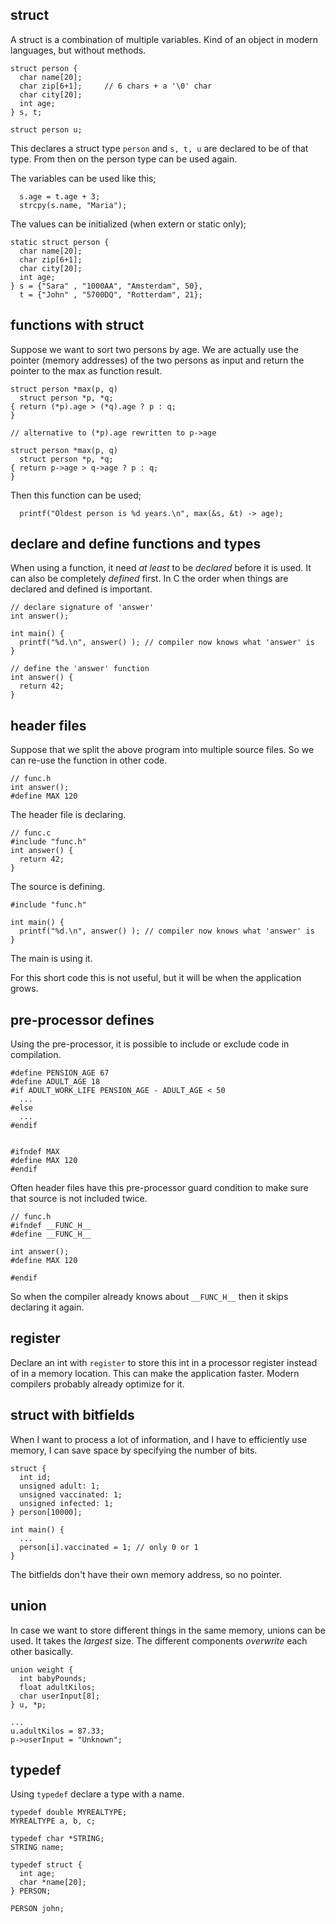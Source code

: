 ## struct

A struct is a combination of multiple variables. Kind of an object in modern
languages, but without methods.

```
struct person {
  char name[20];
  char zip[6+1];     // 6 chars + a '\0' char
  char city[20];
  int age;
} s, t;

struct person u;
```

This declares a struct type ```person``` and ```s, t, u``` are declared to be
of that type. From then on the person type can be used again.

The variables can be used like this;
```
  s.age = t.age + 3;
  strcpy(s.name, "Maria");
```

The values can be initialized (when extern or static only);
```
static struct person {
  char name[20];
  char zip[6+1];
  char city[20];
  int age;
} s = {"Sara" , "1000AA", "Amsterdam", 50},
  t = {"John" , "5700DQ", "Rotterdam", 21};
```


## functions with struct

Suppose we want to sort two persons by age. We are actually use the
pointer (memory addresses) of the two persons as input and return
the pointer to the max as function result.

```
struct person *max(p, q)
  struct person *p, *q;
{ return (*p).age > (*q).age ? p : q;
}

// alternative to (*p).age rewritten to p->age

struct person *max(p, q)
  struct person *p, *q;
{ return p->age > q->age ? p : q;
}

```

Then this function can be used;
```
  printf("Oldest person is %d years.\n", max(&s, &t) -> age);
```


## declare and define functions and types

When using a function, it need _at least_ to be *declared* before it is used.
It can also be completely *defined* first. In C the order when things are
declared and defined is important.

```
// declare signature of 'answer'
int answer();

int main() {
  printf("%d.\n", answer() ); // compiler now knows what 'answer' is
}

// define the 'answer' function
int answer() {
  return 42;
}
```

## header files

Suppose that we split the above program into multiple source files.
So we can re-use the function in other code.

```
// func.h
int answer();
#define MAX 120
```
The header file is declaring.

```
// func.c
#include "func.h"
int answer() {
  return 42;
}
```
The source is defining.

```
#include "func.h"

int main() {
  printf("%d.\n", answer() ); // compiler now knows what 'answer' is
}
```
The main is using it.

For this short code this is not useful, but it will be when the application
grows.

## pre-processor defines

Using the pre-processor, it is possible to include or exclude code in
compilation.
```
#define PENSION_AGE 67
#define ADULT_AGE 18
#if ADULT_WORK_LIFE PENSION_AGE - ADULT_AGE < 50
  ...
#else
  ...
#endif


#ifndef MAX
#define MAX 120
#endif
```

Often header files have this pre-processor guard condition to make sure that
source is not included twice.

```
// func.h
#ifndef __FUNC_H__
#define __FUNC_H__

int answer();
#define MAX 120

#endif
```
So when the compiler already knows about ```__FUNC_H__``` then it skips
declaring it again.

## register

Declare an int with ```register``` to store this int in a processor register
instead of in a memory location. This can make the application faster.
Modern compilers probably already optimize for it.

## struct with bitfields

When I want to process a lot of information, and I have to efficiently
use memory, I can save space by specifying the number of bits.
```
struct {
  int id;
  unsigned adult: 1;
  unsigned vaccinated: 1;
  unsigned infected: 1;
} person[10000];

int main() {
  ...
  person[i].vaccinated = 1; // only 0 or 1
}
```
The bitfields don't have their own memory address, so no pointer.

## union

In case we want to store different things in the same memory, unions can be
used. It takes the _largest_ size. The different components _overwrite_
each other basically.

```
union weight {
  int babyPounds;
  float adultKilos;
  char userInput[8];
} u, *p;

...
u.adultKilos = 87.33;
p->userInput = "Unknown";
```

## typedef
Using ```typedef``` declare a type with a name.

```
typedef double MYREALTYPE;
MYREALTYPE a, b, c;

typedef char *STRING;
STRING name;

typedef struct {
  int age;
  char *name[20];
} PERSON;

PERSON john;
```
